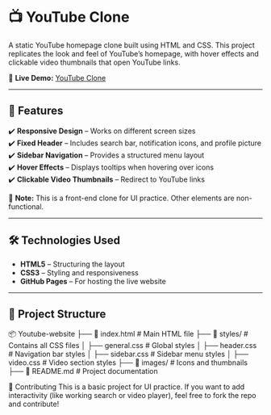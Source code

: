# 📺 YouTube Clone  
A static YouTube homepage clone built using HTML and CSS. This project replicates the look and feel of YouTube’s homepage, with hover effects and clickable video thumbnails that open YouTube links.  

🔗 **Live Demo:** [YouTube Clone](https://chhayasingh18.github.io/Youtube-website/)  

---

## 📌 Features  
✔️ **Responsive Design** – Works on different screen sizes  
✔️ **Fixed Header** – Includes search bar, notification icons, and profile picture  
✔️ **Sidebar Navigation** – Provides a structured menu layout  
✔️ **Hover Effects** – Displays tooltips when hovering over icons  
✔️ **Clickable Video Thumbnails** – Redirect to YouTube links  

📌 **Note:** This is a front-end clone for UI practice. Other elements are non-functional.  

---

## 🛠️ Technologies Used  
- **HTML5** – Structuring the layout  
- **CSS3** – Styling and responsiveness  
- **GitHub Pages** – For hosting the live website  

---

## 🎨 Project Structure  

📦 Youtube-website ├── 📜 index.html # Main HTML file ├── 📂 styles/ # Contains all CSS files │ ├── general.css # Global styles │ ├── header.css # Navigation bar styles │ ├── sidebar.css # Sidebar menu styles │ ├── video.css # Video section styles ├── 📂 images/ # Icons and thumbnails ├── 📜 README.md # Project documentation

🌟 Contributing
This is a basic project for UI practice. If you want to add interactivity (like working search or video player), feel free to fork the repo and contribute!

